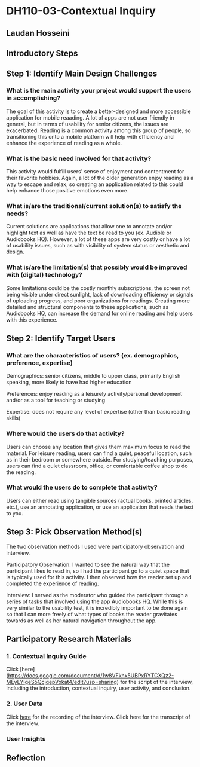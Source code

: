 # DH110-03-Contextual Inquiry 
## Laudan Hosseini
## Introductory Steps

## Step 1: Identify Main Design Challenges
### What is the main activity your project would support the users in accomplishing?
The goal of this activity is to create a better-designed and more accessible application for mobile reaading. A lot of apps are not user friendly in general, but in terms of usability for senior citizens, the issues are exacerbated. Reading is a common activity among this group of people, so transitioning this onto a mobile platform will help with efficiency and enhance the experience of reading as a whole. 

### What is the basic need involved for that activity?
This activity would fulfill users' sense of enjoyment and contentment for their favorite hobbies. Again, a lot of the older generation enjoy reading as a way to escape and relax, so creating an application related to this could help enhance those positive emotions even more. 
### What is/are the traditional/current solution(s) to satisfy the needs?
Current solutions are applications that allow one to annotate and/or highlight text as well as have the text be read to you (ex. Audible or Audiobooks HQ). However, a lot of these apps are very costly or have a lot of usability issues, such as with visibility of system status or aesthetic and design.  

### What is/are the limitation(s) that possibly would be improved with (digital) technology?
Some limitations could be the costly monthly subscriptions, the screen not being visible under direct sunlight, lack of downloading efficiency or signals of uploading progress, and poor organizations for readings. Creating more detailed and structural components to these applications, such as Audiobooks HQ, can increase the demand for online reading and help users with this experience. 

## Step 2: Identify Target Users
### What are the characteristics of users? (ex. demographics, preference, expertise)
Demographics: senior citizens, middle to upper class, primarily English speaking, more likely to have had higher education

Preferences: enjoy reading as a leisurely activity/personal development and/or as a tool for teaching or studying

Expertise: does not require any level of expertise (other than basic reading skills)

### Where would the users do that activity?
Users can choose any location that gives them maximum focus to read the material. For leisure reading, users can find a quiet, peaceful location, such as in their bedroom or somewhere outside. For studying/teaching purposes, users can find a quiet classroom, office, or comfortable coffee shop to do the reading. 

### What would the users do to complete that activity?
Users can either read using tangible sources (actual books, printed articles, etc.), use an annotating application, or use an application that reads the text to you. 

## Step 3: Pick Observation Method(s)
The two observation methods I used were participatory observation and interview. 

Participatory Observation: 
I wanted to see the natural way that the participant likes to read in, so I had the participant go to a quiet space that is typically used for this activity. I then observed how the reader set up and completed the experience of reading.

Interview: 
I served as the moderator who guided the participant through a series of tasks that involved using the app Audiobooks HQ. While this is very similar to the usability test, it is incredibly important to be done again so that I can more freely of what types of books the reader gravitates towards as well as her natural navigation throughout the app.  

## Participatory Research Materials 
### 1. Contextual Inquiry Guide 
Click [here] (https://docs.google.com/document/d/1w8VFkhx5UBPxRYTCXQz2-MEyLYIgeS5QcjqepVokat4/edit?usp=sharing) for the script of the interview, including the introduction, contextual inquiry, user activity, and conclusion. 

### 2. User Data 
Click [here](https://drive.google.com/file/d/15Qiz7gbNWPLAKCe-uZIhRw9w_YJ8Uhpv/view?usp=sharing) for the recording of the interview. 
Click here for the transcript of the interview. 

### User Insights

## Reflection
